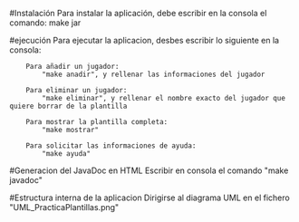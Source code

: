 #Instalación
    Para instalar la aplicación, debe escribir en la consola el comando:
        make jar


#ejecución
    Para ejecutar la aplicacion, desbes escribir lo siguiente en la consola:
        
        Para añadir un jugador:
            "make anadir", y rellenar las informaciones del jugador

        Para eliminar un jugador:
            "make eliminar", y rellenar el nombre exacto del jugador que quiere borrar de la plantilla  

        Para mostrar la plantilla completa:
            "make mostrar"

        Para solicitar las informaciones de ayuda:
            "make ayuda"

#Generacion del JavaDoc en HTML
    Escribir en consola el comando "make javadoc"

#Estructura interna de la aplicacion
    Dirigirse al diagrama UML en el fichero "UML_PracticaPlantillas.png"

    
